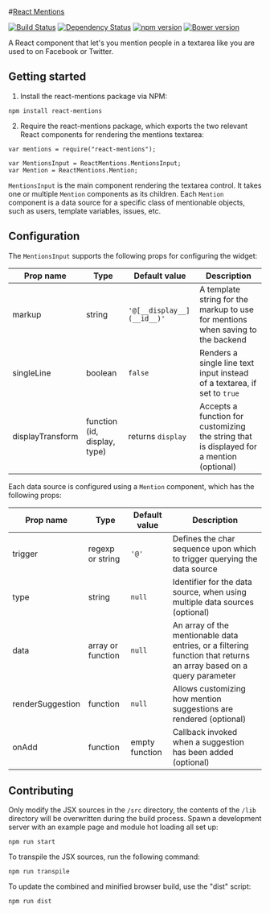 #[React Mentions](http://effektif.github.io/react-mentions)

[![Build Status](https://travis-ci.org/effektif/react-mentions.svg?branch=master)](https://travis-ci.org/effektif/react-mentions)
[![Dependency Status](https://david-dm.org/effektif/react-mentions.svg)](https://david-dm.org/effektif/react-mentions)
[![npm version](https://badge.fury.io/js/react-mentions.svg)](http://badge.fury.io/js/react-mentions)
[![Bower version](https://badge.fury.io/bo/react-mentions.svg)](http://badge.fury.io/bo/react-mentions)


A React component that let's you mention people in a textarea like you are used to on Facebook or Twitter.



## Getting started

1. Install the react-mentions package via NPM:

```
npm install react-mentions
```


2. Require the react-mentions package, which exports the two relevant React components for rendering the mentions textarea:

```
var mentions = require("react-mentions");

var MentionsInput = ReactMentions.MentionsInput;
var Mention = ReactMentions.Mention;
```

`MentionsInput` is the main component rendering the textarea control. It takes one or multiple `Mention` components as its children. Each `Mention` component is a data source for a specific class of mentionable objects, such as users, template variables, issues, etc.



## Configuration

The `MentionsInput` supports the following props for configuring the widget:

| Prop name        | Type                         | Default value              | Description                                                                              |
|------------------|------------------------------|----------------------------|------------------------------------------------------------------------------------------|
| markup           | string                       | `'@[__display__](__id__)'` | A template string for the markup to use for mentions when saving to the backend          |
| singleLine       | boolean                      | `false`                    | Renders a single line text input instead of a textarea, if set to `true`                 |
| displayTransform | function (id, display, type) | returns `display`          | Accepts a function for customizing the string that is displayed for a mention (optional) |


Each data source is configured using a `Mention` component, which has the following props:

| Prop name        | Type              | Default value   | Description                                                                 |
|------------------|-------------------|-----------------|-----------------------------------------------------------------------------|
| trigger          | regexp or string  | `'@'`           | Defines the char sequence upon which to trigger querying the data source    |
| type             | string            | `null`          | Identifier for the data source, when using multiple data sources (optional) |
| data             | array or function | `null`          | An array of the mentionable data entries, or a filtering function that returns an array based on a query parameter |
| renderSuggestion | function          | `null`          | Allows customizing how mention suggestions are rendered (optional)          |
| onAdd            | function          | empty function  | Callback invoked when a suggestion has been added (optional)                |


## Contributing

Only modify the JSX sources in the `/src` directory, the contents of the `/lib` directory will be overwritten during the build process. Spawn a development server with an example page and module hot loading all set up:

```
npm run start
```

To transpile the JSX sources, run the following command:

```
npm run transpile
```

To update the combined and minified browser build, use the "dist" script:

```
npm run dist
```
